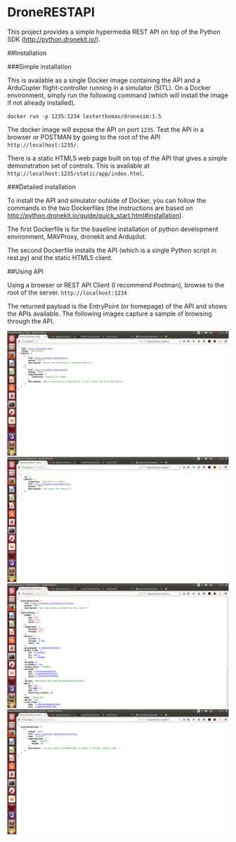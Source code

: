 # DroneRESTAPI

This project provides a simple hypermedia REST API on top of the Python SDK (http://python.dronekit.io/).

##Installation

###Simple installation

This is available as a single Docker image containing the API and a ArduCopter flight-controller running in a simulator (SITL). On a Docker environment, simply run the following command (which will install the image if not already installed).

```
docker run -p 1235:1234 lesterthomas/dronesim:1.5
```

The docker image will expose the API on port `1235`. Test the API in a browser or POSTMAN by going to the root of the API `http://localhost:1235/`.

There is a static HTML5 web page built on top of the API that gives a simple demonstration set of controls. This is available at `http://localhost:1235/static/app/index.html`.


###Detailed installation

To install the API and simulator outside of Docker, you can follow the commands in the two Dockerfiles (the instructions are based on  http://python.dronekit.io/guide/quick_start.html#installation). 

The first Dockerfile is for the baseline installation of python development environment, MAVProxy, dronekit and Ardupilot. 

The second Dockerfile installs the API (which is a single Python script in rest.py) and the static HTML5 client.


##Using API

Using a browser or REST API Client (I recommend Postman), browse to the root of the server. `http://localhost:1234`

The returned payload is the EntryPoint (or homepage) of the API and shows the APIs available. The following images capture a sample of browsing through the API.

![EntryPoint](Images/EntryPoint.png)
![Vehicle Collection](Images/VehicleCollection.png)
![Vehicle Details](Images/Vehicle1.png)
![Vehicle Actions](Images/Vehicle1Actions.png)




